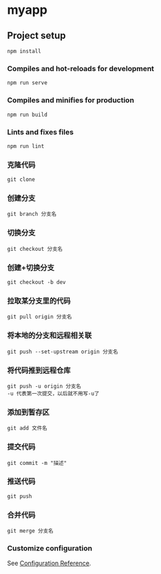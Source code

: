 # myapp

## Project setup
```
npm install
```

### Compiles and hot-reloads for development
```
npm run serve
```

### Compiles and minifies for production
```
npm run build
```

### Lints and fixes files
```
npm run lint
```

### 克隆代码
```
git clone
```

### 创建分支
```
git branch 分支名
```

### 切换分支
```
git checkout 分支名
```

### 创建+切换分支
```
git checkout -b dev
```

### 拉取某分支里的代码
```
git pull origin 分支名
```

### 将本地的分支和远程相关联
```
git push --set-upstream origin 分支名
```

### 将代码推到远程仓库
```
git push -u origin 分支名
-u 代表第一次提交，以后就不用写-u了
```

### 添加到暂存区
```
git add 文件名
```

### 提交代码
```
git commit -m "描述"
```

### 推送代码
```
git push
```

### 合并代码
```
git merge 分支名
```


### Customize configuration
See [Configuration Reference](https://cli.vuejs.org/config/).
